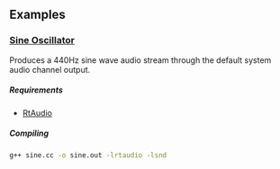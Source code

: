 ## Examples

### [Sine Oscillator](/sine)

Produces a 440Hz sine wave audio stream through the default system audio channel output.

##### Requirements
- [RtAudio](http://www.music.mcgill.ca/~gary/rtaudio/)

##### Compiling
```bash
g++ sine.cc -o sine.out -lrtaudio -lsnd
```